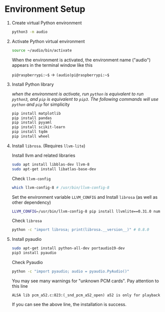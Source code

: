 # Environment Setup

1. Create virtual Python environment

   ```bash
   python3 -m audio
   ```

2. Activate Python virtual environment

   ```bash
   source ~/audio/bin/activate
   ```

   When the environment is activated, the environment name ("audio") appears in the terminal window like this

   `pi@raspberrypi:~$` $\rightarrow$ `(audio)pi@raspberrypi:~$`

3. Install Python library

   *when the environment is activate, run `python` is equivalent to run `python3`, and `pip` is equivalent to `pip3`. The following commands will use `python` and `pip`* for simplicity

   ```bash
   pip install matplotlib
   pip install pandas
   pip install pyyaml
   pip install scikit-learn
   pip install tqdm
   pip install wheel
   ```

4. Install `librosa`. (Requires `llvm-lite`)

   Install llvm and related libraries

   ```bash
   sudo apt install libblas-dev llvm-8
   sudo apt-get install libatlas-base-dev
   ```

   Check `llvm-config`

   ```bash
   which llvm-config-8 # /usr/bin/llvm-config-8
   ```

   Set the environment variable `LLVM_CONFIG` and Install `librosa` (as well as other dependency)

   ```bash
   LLVM_CONFIG=/usr/bin/llvm-config-8 pip install llvmlite==0.31.0 numba==0.48.0 colorama==0.3.9 librosa==0.8.0
   ```

   Check `librosa`

   ```bash
   python -c "import librosa; print(librosa.__version__)" # 0.8.0
   ```

5. Install pyaudio

   ```bash
   sudo apt-get install python-all-dev portaudio19-dev
   pip3 install pyaudio
   ```

   Check Pyaudio

   ```bash
   python -c "import pyaudio; audio = pyaudio.PyAudio()"
   ```

   You may see many warnings for "unknown PCM cards". Pay attention to this line

   ```text
   ALSA lib pcm_a52.c:823:(_snd_pcm_a52_open) a52 is only for playback
   ```

   If you can see the above line, the installation is success.
